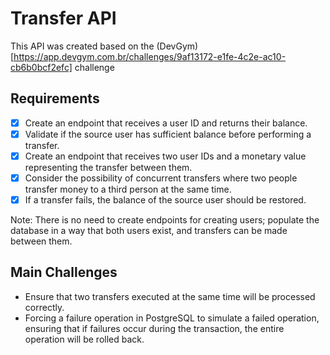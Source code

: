 # Transfer API

This API was created based on the (DevGym)[https://app.devgym.com.br/challenges/9af13172-e1fe-4c2e-ac10-cb6b0bcf2efc] challenge  

## Requirements

- [x] Create an endpoint that receives a user ID and returns their balance.
- [x] Validate if the source user has sufficient balance before performing a transfer.
- [x] Create an endpoint that receives two user IDs and a monetary value representing the transfer between them.
- [x] Consider the possibility of concurrent transfers where two people transfer money to a third person at the same time.
- [x] If a transfer fails, the balance of the source user should be restored.

Note: There is no need to create endpoints for creating users; populate the database in a way that both users exist, and transfers can be made between them.

## Main Challenges

- Ensure that two transfers executed at the same time will be processed correctly.
- Forcing a failure operation in PostgreSQL to simulate a failed operation, ensuring that if failures occur during the transaction, the entire operation will be rolled back.